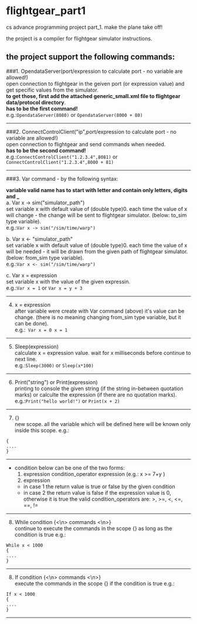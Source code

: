 # flightgear_part1
cs advance programming project part_1. make the plane take off!  

the project is a compiler for flightgear simulator instructions.  

the project support the following commands:
-----------------------------------------------------------------------------------------------------------------------------
###1. OpendataServer(port/expression to calculate port - no variable are allowed!)  
open connection to flightgear in the geiven port (or expression value) and get specific values from the simulator.  
**to get those, first add the attached generic_small.xml file to flightgear data/protocol directory**.  
**has to be the first command!**  
e.g.:```OpendataServer(8080)```  or  ```OpendataServer(8000 + 80)```
*****************************************************************************************************************************
###2. ConnectControlClient("ip",port/expression to calculate port - no variable are allowed!)  
open connection to flightgear and send commands when needed.  
**has to be the second command!**
e.g.:```ConnectControlClient("1.2.3.4",8081)``` or ```ConnectControlClient("1.2.3.4",8000 + 81)```
*****************************************************************************************************************************
###3. Var command - by the following syntax:  
  
**variable valid name has to start with letter and contain only letters, digits and _**  
  a. Var x -> sim("simulator_path")  
set variable x with default value of (double type)0. each time the value of x will change - the change will be sent to  flightgear simulator. (below: to_sim type variable).  
e.g.:```Var x -> sim("/sim/time/warp")```
  
  b. Var x <- "simulator_path"  
set variable x with default value of (double type)0. each time the value of x will be needed - it will be drawn from the given path of flightgear simulator. (below: from_sim type variable).  
e.g.:```Var x <- sim("/sim/time/warp")```
  
  c. Var x = expression  
set variable x with the value of the given expressin.  
 e.g.:```Var x = 1``` or ```Var x = y + 3```
*****************************************************************************************************************************
4. x = expression  
after variable were create with Var command (above) it's value can be change. (there is no meaning changing from_sim type variable, but it can be done).  
e.g.:``` Var x = 0
x = 1```
*****************************************************************************************************************************
5. Sleep(expression)  
calculate x = expression value. wait for x milliseconds before continue to next line.  
e.g.:```Sleep(3000)``` or ```Sleep(x*100)```
*****************************************************************************************************************************
6. Print("string") or Print(expression)  
printing to console the given string (if the string in-between quotation marks) or calculte the expression (if there are no quotation marks).  
e.g.:```Print("hello world!")``` or ```Print(x + 2)```
*****************************************************************************************************************************
7. {}  
new scope. all the variable which will be defined here will be known only inside this scope.
e.g.:
```
{    
....  
}
```
*****************************************************************************************************************************
- condition below can be one of the two forms:  
  1. expression condition_operator expression (e.g.: x >= 7+y )
  2. expression
  - in case 1 the return value is true or false by the given condition
  - in case 2 the return value is false if the expression value is 0, otherwise it is true
the valid condition_operators are: >, >=, <, <=, ==, !=
*****************************************************************************************************************************
8. While condition {<\n> commands <\n>}  
continue to execute the commands in the scope {} as long as the condition is true
e.g.:
```
While x < 1000
{    
....  
}
````
*****************************************************************************************************************************
8. If condition {<\n> commands <\n>}  
execute the commands in the scope {} if the condition is true
e.g.:
```
If x < 1000
{    
....  
}
````
*****************************************************************************************************************************
